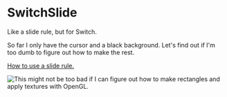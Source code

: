 # SwitchSlide
Like a slide rule, but for Switch.

So far I only have the cursor and a black background. Let's find out if I'm too dumb to figure out how to make the rest.

[How to use a slide rule.](https://www.sliderulemuseum.com/SR_Class/OS-ISRM_SlideRuleSeminar.pdf)

![This might not be too bad if I can figure out how to make rectangles and apply textures with OpenGL.](https://user-images.githubusercontent.com/36782760/140880806-4bd9d857-4db1-4a09-a6aa-9d42377ae4d1.png)
